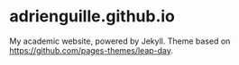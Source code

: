 # adrienguille.github.io

My academic website, powered by Jekyll. Theme based on https://github.com/pages-themes/leap-day.
